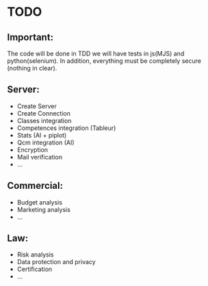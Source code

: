 # TODO

## Important:
The code will be done in TDD we will have tests in js(MJS) and python(selenium).
In addition, everything must be completely secure (nothing in clear).

## Server:

- Create Server
- Create Connection
- Classes integration
- Competences integration (Tableur)
- Stats (AI + piplot)
- Qcm integration (AI)
- Encryption
- Mail verification
- ...

## Commercial:

- Budget analysis
- Marketing analysis
- ...

## Law:

- Risk analysis
- Data protection and privacy
- Certification
- ...